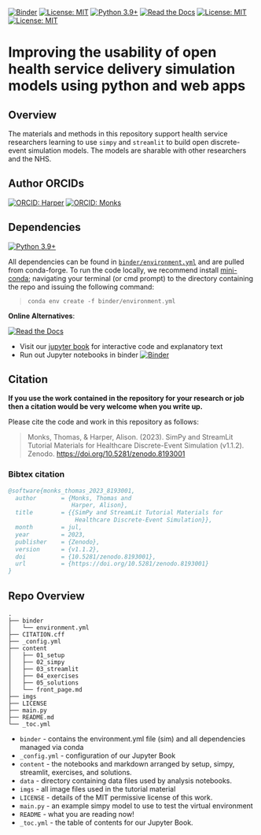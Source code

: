 [![Binder](https://mybinder.org/badge_logo.svg)](https://mybinder.org/v2/gh/health-data-science-OR/simpy-streamlit-tutorial/HEAD)
[![License: MIT](https://img.shields.io/badge/License-MIT-yellow.svg)](https://opensource.org/licenses/MIT)
[![Python 3.9+](https://img.shields.io/badge/python-3.9+-blue.svg)](https://www.python.org/downloads/release/python-390/)
[![Read the Docs](https://readthedocs.org/projects/pip/badge/?version=latest)](https://health-data-science-or.github.io/simpy-streamlit-tutorial)
[![License: MIT](https://img.shields.io/badge/ORCID-0000--0001--5274--5037-brightgreen)](https://orcid.org/0000-0001-5274-5037)
[![License: MIT](https://img.shields.io/badge/ORCID-0000--0003--2631--4481-brightgreen)](https://orcid.org/0000-0003-2631-4481)


# Improving the usability of open health service delivery simulation models using python and web apps

## Overview

The materials and methods in this repository support health service researchers learning to use `simpy` and `streamlit` to build open discrete-event simulation models.  The models are sharable with other researchers and the NHS.

## Author ORCIDs

[![ORCID: Harper](https://img.shields.io/badge/ORCID-0000--0001--5274--5037-brightgreen)](https://orcid.org/0000-0001-5274-5037)
[![ORCID: Monks](https://img.shields.io/badge/ORCID-0000--0003--2631--4481-brightgreen)](https://orcid.org/0000-0003-2631-4481)

## Dependencies

[![Python 3.9+](https://img.shields.io/badge/python-3.9+-blue.svg)](https://www.python.org/downloads/release/python-390/)

All dependencies can be found in [`binder/environment.yml`]() and are pulled from conda-forge.  To run the code locally, we recommend install [mini-conda](https://docs.conda.io/en/latest/miniconda.html); navigating your terminal (or cmd prompt) to the directory containing the repo and issuing the following command:

> `conda env create -f binder/environment.yml`

**Online Alternatives**:

[![Read the Docs](https://readthedocs.org/projects/pip/badge/?version=latest)](https://health-data-science-or.github.io/simpy-streamlit-tutorial)

* Visit our [jupyter book](https://health-data-science-or.github.io/simpy-streamlit-tutorial) for interactive code and explanatory text
* Run out Jupyter notebooks in binder [![Binder](https://mybinder.org/badge_logo.svg)](https://mybinder.org/v2/gh/health-data-science-OR/simpy-streamlit-tutorial/HEAD)

## Citation

**If you use the work contained in the repository for your research or job then a citation would be very welcome when you write up.**

Please cite the code and work in this repository as follows:

> Monks, Thomas, & Harper, Alison. (2023). SimPy and StreamLit Tutorial Materials for Healthcare Discrete-Event Simulation (v1.1.2). Zenodo. https://doi.org/10.5281/zenodo.8193001


### Bibtex citation

```bibtex
@software{monks_thomas_2023_8193001,
  author       = {Monks, Thomas and
                  Harper, Alison},
  title        = {{SimPy and StreamLit Tutorial Materials for 
                   Healthcare Discrete-Event Simulation}},
  month        = jul,
  year         = 2023,
  publisher    = {Zenodo},
  version      = {v1.1.2},
  doi          = {10.5281/zenodo.8193001},
  url          = {https://doi.org/10.5281/zenodo.8193001}
}
```

## Repo Overview

```
.
├── binder
│   └── environment.yml
├── CITATION.cff
├── _config.yml
├── content
│   ├── 01_setup
│   ├── 02_simpy
│   ├── 03_streamlit
│   ├── 04_exercises
│   ├── 05_solutions
│   └── front_page.md
├── imgs
├── LICENSE
├── main.py
├── README.md
└── _toc.yml

```


* `binder` - contains the environment.yml file (sim) and all dependencies managed via conda
* `_config.yml` - configuration of our Jupyter Book
* `content` - the notebooks and markdown arranged by setup, simpy, streamlit, exercises, and solutions.
* `data` - directory containing data files used by analysis notebooks. 
* `imgs` - all image files used in the tutorial material
* `LICENSE` - details of the MIT permissive license of this work.
* `main.py` - an example simpy model to use to test the virtual environment 
* `README` - what you are reading now!
* `_toc.yml` - the table of contents for our Jupyter Book.